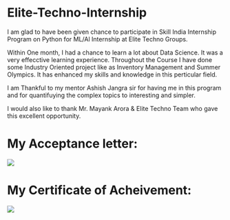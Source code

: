 # Elite-Techno-Internship
I am glad to have been given chance to participate in Skill India Internship Program on Python for ML/Al Internship at Elite Techno Groups.

Within One month, I had a chance to learn a lot about Data Science. It was a very effecctive learning experience. Throughout the Course I have done some Industry Oriented project like as Inventory Management and Summer Olympics. It has enhanced my skills and knowledge in this perticular field.

I am Thankful to my mentor Ashish Jangra sir for having me in this program and for quantifuying the complex topics to interesting and simpler.

I would also like to thank Mr. Mayank Arora &  Elite Techno Team
who gave this excellent opportunity.

# My Acceptance letter:
<image src="3.jfif">

# My Certificate of Acheivement:
<image src="1.jfif">

